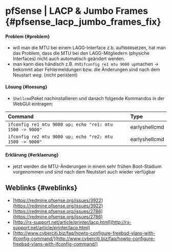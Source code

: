 # pfSense \| LACP & Jumbo Frames {#pfsense_lacp_jumbo_frames_fix}

#### Problem {#problem}

* will man die MTU bei einem LAGG-Interface z.b. auf`9000`setzen, hat man das Problem, dass die MTU bei den LAGG-Mitgliedern \(physiche Interfaces\) nicht auch automatisch geändert werden.
* man kann dies händisch z.B. mit`ifconfig re1 mtu 9000 up`machen → bekommt aber Fehlermeldungen bzw. die Änderungen sind nach dem Neustart _weg_. \(nicht peristent\)

#### Lösung {#loesung}

* `Shellcmd`Paket nachinstallieren und danach folgende Kommandos in der WebGUI eintragen:


| Command | Type |
| :--- | :--- |
| `ifconfig re1 mtu 9000 up; echo "re1: mtu 1500 -> 9000"` | earlyshellcmd |
| `ifconfig re2 mtu 9000 up; echo "re2: mtu 1500 -> 9000"` | earlyshellcmd |



#### Erklärung {#erklaerung}

* jetzt werden die MTU-Änderungen in einem sehr frühen Boot-Stadium vorgenommen und sind nach dem Neutstart auch wieder verfügbar

## Weblinks {#weblinks}

* [https://redmine.pfsense.org/issues/3922](https://redmine.pfsense.org/issues/3922)
* [https://redmine.pfsense.org/issues/2786](https://redmine.pfsense.org/issues/2786)
* [http://rx-support.net/article/printer/lacp.html](http://rx-support.net/article/printer/lacp.html)
* [http://www.cyberciti.biz/faq/howto-configure-freebsd-vlans-with-ifconfig-command/](http://www.cyberciti.biz/faq/howto-configure-freebsd-vlans-with-ifconfig-command/)



